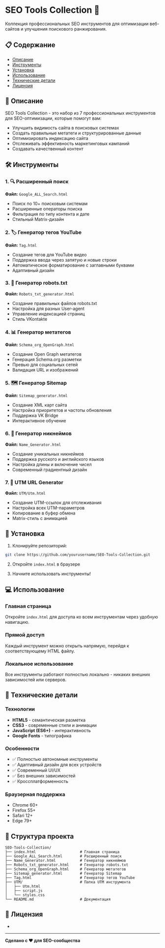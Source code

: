 # SEO Tools Collection 🚀

Коллекция профессиональных SEO инструментов для оптимизации веб-сайтов и улучшения поискового ранжирования.

## 📋 Содержание

- [Описание](#описание)
- [Инструменты](#инструменты)
- [Установка](#установка)
- [Использование](#использование)
- [Технические детали](#технические-детали)
- [Лицензия](#лицензия)

## 🎯 Описание

SEO Tools Collection - это набор из 7 профессиональных инструментов для SEO-оптимизации, которые помогут вам:

- Улучшить видимость сайта в поисковых системах
- Создать правильные метатеги и структурированные данные
- Оптимизировать индексацию сайта
- Отслеживать эффективность маркетинговых кампаний
- Создавать качественный контент

## 🛠️ Инструменты

### 1. 🔍 Расширенный поиск
**Файл:** `Google_ALL_Search.html`
- Поиск по 10+ поисковым системам
- Расширенные операторы поиска
- Фильтрация по типу контента и дате
- Стильный Matrix-дизайн

### 2. 🏷️ Генератор тегов YouTube
**Файл:** `Tag.html`
- Создание тегов для YouTube видео
- Поддержка ввода через запятую и новые строки
- Автоматическое форматирование с заглавными буквами
- Адаптивный дизайн

### 3. 🤖 Генератор robots.txt
**Файл:** `Robots_txt_generator.html`
- Создание правильных файлов robots.txt
- Настройка для разных User-agent
- Управление индексацией страниц
- Стиль VKontakte

### 4. 📊 Генератор метатегов
**Файл:** `Schema_org_OpenGraph.html`
- Создание Open Graph метатегов
- Генерация Schema.org разметки
- Превью для социальных сетей
- Валидация URL и изображений

### 5. 🗺️ Генератор Sitemap
**Файл:** `Sitemap_generator.html`
- Создание XML карт сайта
- Настройка приоритетов и частоты обновления
- Поддержка VK Bridge
- Интерактивное обучение

### 6. 👤 Генератор никнеймов
**Файл:** `Name_Generator.html`
- Создание уникальных никнеймов
- Поддержка русского и английского языков
- Настройка длины и включение чисел
- Современный градиентный дизайн

### 7. 🔗 UTM URL Generator
**Файл:** `UTM/Utm.html`
- Создание UTM-ссылок для отслеживания
- Настройка всех UTM-параметров
- Копирование в буфер обмена
- Matrix-стиль с анимацией

## 🚀 Установка

1. Клонируйте репозиторий:
```bash
git clone https://github.com/yourusername/SEO-Tools-Collection.git
```

2. Откройте `index.html` в браузере

3. Начните использовать инструменты!

## 💻 Использование

### Главная страница
Откройте `index.html` для доступа ко всем инструментам через удобную навигацию.

### Прямой доступ
Каждый инструмент можно открыть напрямую, перейдя к соответствующему HTML файлу.

### Локальное использование
Все инструменты работают полностью локально - никаких внешних зависимостей или серверов.

## 🔧 Технические детали

### Технологии
- **HTML5** - семантическая разметка
- **CSS3** - современные стили и анимации
- **JavaScript (ES6+)** - интерактивность
- **Google Fonts** - типографика

### Особенности
- ✅ Полностью автономные инструменты
- ✅ Адаптивный дизайн для всех устройств
- ✅ Современный UI/UX
- ✅ Без внешних зависимостей
- ✅ Кроссплатформенность

### Браузерная поддержка
- Chrome 60+
- Firefox 55+
- Safari 12+
- Edge 79+

## 📁 Структура проекта

```
SEO-Tools-Collection/
├── index.html                    # Главная страница
├── Google_ALL_Search.html        # Расширенный поиск
├── Name_Generator.html           # Генератор никнеймов
├── Robots_txt_generator.html     # Генератор robots.txt
├── Schema_org_OpenGraph.html     # Генератор метатегов
├── Sitemap_generator.html        # Генератор Sitemap
├── Tag.html                      # Генератор тегов YouTube
├── UTM/                          # Папка UTM инструмента
│   ├── Utm.html
│   ├── script.js
│   └── styles.css
└── README.md                     # Документация
```


## 📝 Лицензия

-

---

**Сделано с ❤️ для SEO-сообщества**
